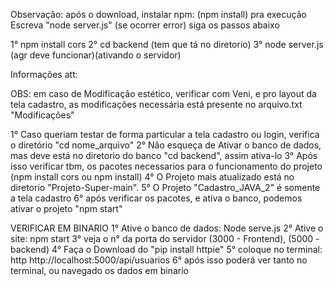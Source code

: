 Observação: após o download, instalar npm: (npm install) pra execução
Escreva "node server.js" (se ocorrer error) siga os passos abaixo

1° npm install cors
2° cd backend (tem que tá no diretorio)
3° node server.js (agr deve funcionar)(ativando o servidor)


Informações att:

OBS: em caso de Modificação estético, verificar com Veni, e pro layout da tela cadastro, as modificações necessária está presente no arquivo.txt "Modificações"

1° Caso queriam testar de forma particular a tela cadastro ou login, verifica o diretório "cd nome_arquivo"
2° Não esqueça de Ativar o banco de dados, mas deve está no diretorio do banco "cd backend", assim ativa-lo
3° Após isso verificar tbm, os pacotes necessarios para o funcionamento do projeto (npm install cors ou npm install)
4° O Projeto mais atualizado está no diretorio "Projeto-Super-main".
5° O Projeto "Cadastro_JAVA_2" é somente a tela cadastro
6° após verificar os pacotes, e ativa o banco, podemos ativar o projeto "npm start"

VERIFICAR EM BINARIO
1° Ative o banco de dados: Node serve.js
2° Ative o site: npm start
3° veja o n° da porta do servidor (3000 - Frontend), (5000 - backend)
4° Faça o Download do "pip install httpie"
5° coloque no terminal: http http://localhost:5000/api/usuarios
6° após isso poderá ver tanto no terminal, ou navegado os dados em binario